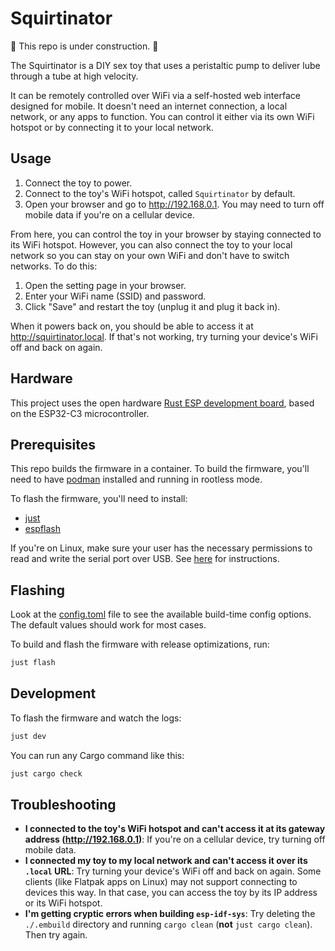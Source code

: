 # Squirtinator

🚧 This repo is under construction. 🚧

The Squirtinator is a DIY sex toy that uses a peristaltic pump to deliver lube
through a tube at high velocity.

It can be remotely controlled over WiFi via a self-hosted web interface
designed for mobile. It doesn't need an internet connection, a local network,
or any apps to function. You can control it either via its own WiFi hotspot or
by connecting it to your local network.

## Usage

1. Connect the toy to power.
2. Connect to the toy's WiFi hotspot, called `Squirtinator` by default.
3. Open your browser and go to <http://192.168.0.1>. You may need to turn off
   mobile data if you're on a cellular device.

From here, you can control the toy in your browser by staying connected to its
WiFi hotspot. However, you can also connect the toy to your local network so
you can stay on your own WiFi and don't have to switch networks. To do this:

1. Open the setting page in your browser.
2. Enter your WiFi name (SSID) and password.
3. Click "Save" and restart the toy (unplug it and plug it back in).

When it powers back on, you should be able to access it at
<http://squirtinator.local>. If that's not working, try turning your device's
WiFi off and back on again.

## Hardware

This project uses the open hardware [Rust ESP development
board](https://github.com/esp-rs/esp-rust-board), based on the ESP32-C3
microcontroller.

## Prerequisites

This repo builds the firmware in a container. To build the firmware, you'll
need to have [podman](https://podman.io/docs/installation) installed and
running in rootless mode.

To flash the firmware, you'll need to install:

- [just](https://github.com/casey/just?tab=readme-ov-file#installation)
- [espflash](https://github.com/esp-rs/espflash/tree/main/espflash#installation)

If you're on Linux, make sure your user has the necessary permissions to read
and write the serial port over USB. See
[here](https://docs.espressif.com/projects/esp-idf/en/latest/esp32/get-started/establish-serial-connection.html#linux-dialout-group)
for instructions.

## Flashing

Look at the [config.toml](./config.toml) file to see the available build-time
config options. The default values should work for most cases.

To build and flash the firmware with release optimizations, run:

```sh
just flash
```

## Development

To flash the firmware and watch the logs:

```sh
just dev
```

You can run any Cargo command like this:

```sh
just cargo check
```

## Troubleshooting

- **I connected to the toy's WiFi hotspot and can't access it at its gateway
  address (<http://192.168.0.1>)**: If you're on a cellular device, try turning
  off mobile data.
- **I connected my toy to my local network and can't access it over its
  `.local` URL**: Try turning your device's WiFi off and back on again. Some
  clients (like Flatpak apps on Linux) may not support connecting to devices
  this way. In that case, you can access the toy by its IP address or its WiFi
  hotspot.
- **I'm getting cryptic errors when building `esp-idf-sys`**: Try deleting the
  `./.embuild` directory and running `cargo clean` (**not** `just cargo
  clean`). Then try again.
